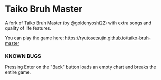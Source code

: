 # Taiko Bruh Master
A fork of Taiko Bruh Master (by @goldenyoshi22) with extra songs and quality of life features.

You can play the game here: https://ryutosetsujin.github.io/taiko-bruh-master

### KNOWN BUGS
Pressing Enter on the "Back" button loads an empty chart and breaks the entire game.
